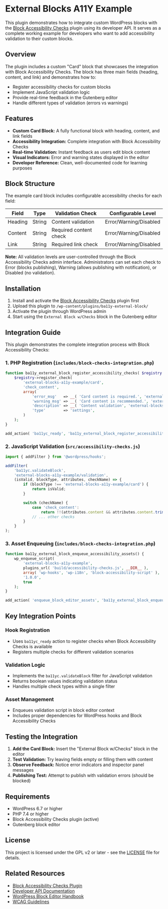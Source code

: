 # External Blocks A11Y Example

This plugin demonstrates how to integrate custom WordPress blocks with the [Block Accessibility Checks](https://github.com/troychaplin/block-accessibility-checks) plugin using its developer API. It serves as a complete working example for developers who want to add accessibility validation to their custom blocks.

## Overview

The plugin includes a custom "Card" block that showcases the integration with Block Accessibility Checks. The block has three main fields (heading, content, and link) and demonstrates how to:

- Register accessibility checks for custom blocks
- Implement JavaScript validation logic
- Provide real-time feedback in the Gutenberg editor
- Handle different types of validation (errors vs warnings)

## Features

- **Custom Card Block:** A fully functional block with heading, content, and link fields
- **Accessibility Integration:** Complete integration with Block Accessibility Checks
- **Real-time Validation:** Instant feedback as users edit block content
- **Visual Indicators:** Error and warning states displayed in the editor
- **Developer Reference:** Clean, well-documented code for learning purposes

## Block Structure

The example card block includes configurable accessibility checks for each field:

| Field | Type | Validation Check | Configurable Level |
|-------|------|------------------|-------------------|
| Heading | String | Content validation | Error/Warning/Disabled |
| Content | String | Required content check | Error/Warning/Disabled |
| Link | String | Required link check | Error/Warning/Disabled |

**Note:** All validation levels are user-controlled through the Block Accessibility Checks admin interface. Administrators can set each check to Error (blocks publishing), Warning (allows publishing with notification), or Disabled (no validation).

## Installation

1. Install and activate the [Block Accessibility Checks](https://github.com/wordpress/block-accessibility-checks) plugin first
2. Upload this plugin to `/wp-content/plugins/ba11y-external-block/`
3. Activate the plugin through WordPress admin
4. Start using the `External Block w/Checks` block in the Gutenberg editor

## Integration Guide

This plugin demonstrates the complete integration process with Block Accessibility Checks:

### 1. PHP Registration (`includes/block-checks-integration.php`)

```php
function ba11y_external_block_register_accessibility_checks( $registry ) {
    $registry->register_check(
        'external-blocks-a11y-example/card',
        'check_content',
        array(
            'error_msg'   => __( 'Card content is required.', 'external-blocks-a11y-example' ),
            'warning_msg' => __( 'Card content is recommended.', 'external-blocks-a11y-example' ),
            'description' => __( 'Content validation', 'external-blocks-a11y-example' ),
            'type'        => 'settings',
        )
    );
}

add_action( 'ba11yc_ready', 'ba11y_external_block_register_accessibility_checks' );
```

### 2. JavaScript Validation (`src/accessibility-checks.js`)

```javascript
import { addFilter } from '@wordpress/hooks';

addFilter(
    'ba11yc.validateBlock',
    'external-blocks-a11y-example/validation',
    (isValid, blockType, attributes, checkName) => {
        if (blockType !== 'external-blocks-a11y-example/card') {
            return isValid;
        }

        switch (checkName) {
            case 'check_content':
                return !!(attributes.content && attributes.content.trim());
            // ... other checks
        }
    }
);
```

### 3. Asset Enqueuing (`includes/block-checks-integration.php`)

```php
function ba11y_external_block_enqueue_accessibility_assets() {
    wp_enqueue_script(
        'external-blocks-a11y-example',
        plugins_url( 'build/accessibility-checks.js', __DIR__ ),
        array( 'wp-hooks', 'wp-i18n', 'block-accessibility-script' ),
        '1.0.0',
        true
    );
}

add_action( 'enqueue_block_editor_assets', 'ba11y_external_block_enqueue_accessibility_assets' );
```

## Key Integration Points

### Hook Registration
- Uses `ba11yc_ready` action to register checks when Block Accessibility Checks is available
- Registers multiple checks for different validation scenarios

### Validation Logic
- Implements the `ba11yc.validateBlock` filter for JavaScript validation
- Returns boolean values indicating validation status
- Handles multiple check types within a single filter

### Asset Management
- Enqueues validation script in block editor context
- Includes proper dependencies for WordPress hooks and Block Accessibility Checks

## Testing the Integration

1. **Add the Card Block:** Insert the "External Block w/Checks" block in the editor
2. **Test Validation:** Try leaving fields empty or filling them with content
3. **Observe Feedback:** Notice error indicators and inspector panel messages
4. **Publishing Test:** Attempt to publish with validation errors (should be blocked)

## Requirements

- WordPress 6.7 or higher
- PHP 7.4 or higher
- Block Accessibility Checks plugin (active)
- Gutenberg block editor

## License

This project is licensed under the GPL v2 or later - see the [LICENSE](LICENSE) file for details.

## Related Resources

- [Block Accessibility Checks Plugin](https://github.com/wordpress/block-accessibility-checks)
- [Developer API Documentation](https://github.com/wordpress/block-accessibility-checks/blob/main/docs/developer-api.md)
- [WordPress Block Editor Handbook](https://developer.wordpress.org/block-editor/)
- [WCAG Guidelines](https://www.w3.org/WAI/WCAG21/quickref/)

